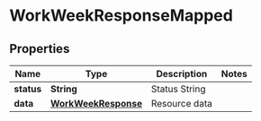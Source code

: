 

# WorkWeekResponseMapped


## Properties

| Name | Type | Description | Notes |
|------------ | ------------- | ------------- | -------------|
|**status** | **String** | Status String |  |
|**data** | [**WorkWeekResponse**](WorkWeekResponse.md) | Resource data |  |



